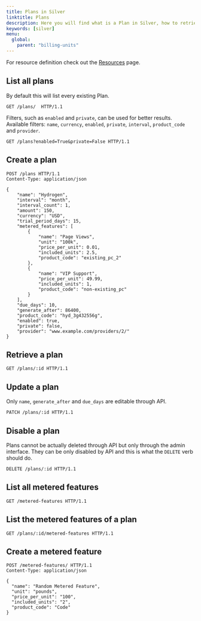 ```yaml
---
title: Plans in Silver
linktitle: Plans
description: Here you will find what is a Plan in Silver, how to retrieve, update or disable one, as well as what are a plan's metered features and how to create them.
keywords: [silver]
menu:
  global:
    parent: "billing-units"
---
```


For resource definition check out the [Resources](../silver-resources.md) page.

## List all plans

By default this will list every existing Plan.

``` http
GET /plans/  HTTP/1.1
```

Filters, such as `enabled` and `private`, can be used for better results. Available filters: `name`, `currency`, `enabled`, `private`, `interval`, `product_code` and `provider`.

``` http
GET /plans?enabled=True&private=False HTTP/1.1
```

## Create a plan

``` http
POST /plans HTTP/1.1
Content-Type: application/json

{
    "name": "Hydrogen",
    "interval": "month",
    "interval_count": 1,
    "amount": 150,
    "currency": "USD",
    "trial_period_days": 15,
    "metered_features": [
        {
            "name": "Page Views",
            "unit": "100k",
            "price_per_unit": 0.01,
            "included_units": 2.5,
            "product_code": "existing_pc_2"
        },
        {
            "name": "VIP Support",
            "price_per_unit": 49.99,
            "included_units": 1,
            "product_code": "non-existing_pc"
        }
    ],
    "due_days": 10,
    "generate_after": 86400,
    "product_code": "hyd_3g432556g",
    "enabled": true,
    "private": false,
    "provider": "www.example.com/providers/2/"
}
```

## Retrieve a plan

``` http
GET /plans/:id HTTP/1.1
```

## Update a plan

Only `name`, `generate_after` and `due_days` are editable through API.

``` http
PATCH /plans/:id HTTP/1.1
```

## Disable a plan

Plans cannot be actually deleted through API but only through the admin interface. They can be only disabled by API and this is what the `DELETE` verb should do.

``` http
DELETE /plans/:id HTTP/1.1
```

## List all metered features

``` http
GET /metered-features HTTP/1.1
```

## List the metered features of a plan

``` http
GET /plans/:id/metered-features HTTP/1.1
```

## Create a metered feature

``` http
POST /metered-features/ HTTP/1.1
Content-Type: application/json

{
  "name": "Random Metered Feature",
  "unit": "pounds",
  "price_per_unit": "100",
  "included_units": "2",
  "product_code": "Code"
}
```

